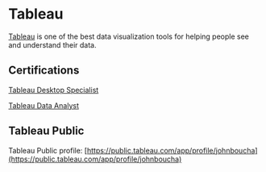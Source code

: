 # Tableau

[Tableau](https://www.tableau.com) is one of the best data visualization tools for helping people see and understand their data.
 
## Certifications

[Tableau Desktop Specialist](https://www.credly.com/badges/4a19ad20-0963-4ca9-bc39-2b875debef0f)

[Tableau Data Analyst](https://www.credly.com/badges/e11b55f9-151b-4628-ad73-603a1f0709f6)

## Tableau Public

Tableau Public profile: [https://public.tableau.com/app/profile/johnboucha](https://public.tableau.com/app/profile/johnboucha)